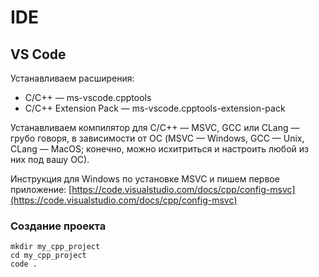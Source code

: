 # IDE

## VS Code

Устанавливаем расширения:

* C/C++ — ms-vscode.cpptools
* C/C++ Extension Pack — ms-vscode.cpptools-extension-pack

Устанавливаем компилятор для C/C++ — MSVC, GCC или CLang — грубо говоря, в зависимости от ОС (MSVC — Windows, GCC — Unix, CLang — MacOS; конечно, можно исхитриться и настроить любой из них под вашу ОС).

Инструкция для Windows по установке MSVC и пишем первое приложение: [https://code.visualstudio.com/docs/cpp/config-msvc](https://code.visualstudio.com/docs/cpp/config-msvc)

### Создание проекта

```
mkdir my_cpp_project
cd my_cpp_project
code .
```

